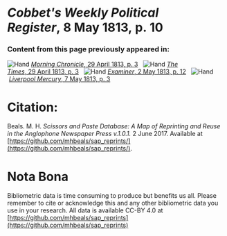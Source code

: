 # *Cobbet's Weekly Political Register*, 8 May 1813, p. 10  
  
### Content from this page previously appeared in:  
![Hand](http://scissorsandpaste.net/wp-content/uploads/2017/06/smallhandpointer.png) [*Morning Chronicle*, 29 April 1813, p. 3](https://mhbeals.github.io/sap_html/Morning-Chronicle/Morning-Chronicle-29-April-1813-p-3)  
![Hand](http://scissorsandpaste.net/wp-content/uploads/2017/06/smallhandpointer.png) [*The Times*, 29 April 1813, p. 3](https://mhbeals.github.io/sap_html/The-Times/The-Times-29-April-1813-p-3)  
![Hand](http://scissorsandpaste.net/wp-content/uploads/2017/06/smallhandpointer.png) [*Examiner*, 2 May 1813, p. 12](https://mhbeals.github.io/sap_html/Examiner/Examiner-2-May-1813-p-12)  
![Hand](http://scissorsandpaste.net/wp-content/uploads/2017/06/smallhandpointer.png) [*Liverpool Mercury*, 7 May 1813, p. 3](https://mhbeals.github.io/sap_html/Liverpool-Mercury/Liverpool-Mercury-7-May-1813-p-3)  


# Citation: 

Beals. M. H. *Scissors and Paste Database: A Map of Reprinting and Reuse in the Anglophone Newspaper Press v.1.0.1.* 2 June 2017. Available at [https://github.com/mhbeals/sap_reprints/](https://github.com/mhbeals/sap_reprints/). 

# Nota Bona

Bibliometric data is time consuming to produce but benefits us all. Please remember to cite or acknowledge this and any other bibliometric data you use in your research. All data is available CC-BY 4.0 at [https://github.com/mhbeals/sap_reprints](https://github.com/mhbeals/sap_reprints)